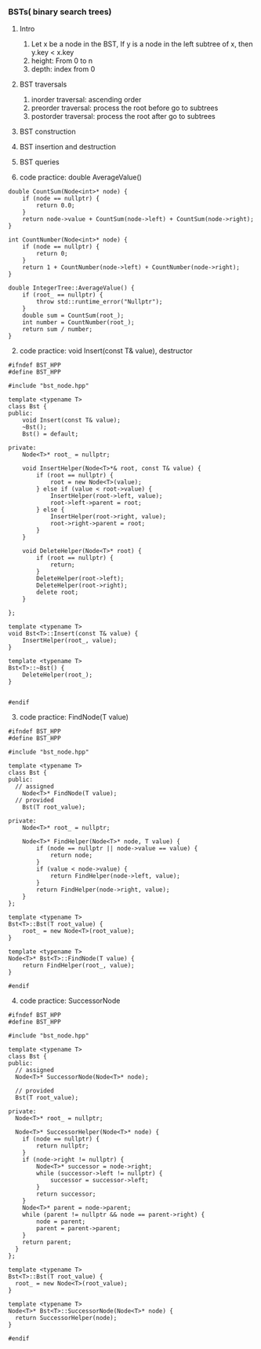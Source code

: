 
### BSTs( binary search trees)

1. Intro
	1. Let x be a node in the BST,  If y is a node in the left subtree of x,  then y.key < x.key
	2. height: From 0 to n
	3. depth: index from 0
2. BST traversals
	1. inorder traversal: ascending order
	2. preorder traversal: process the root before go to subtrees 
	3. postorder traversal: process the root after go to subtrees
3. BST construction
4. BST insertion and destruction
5. BST queries



6. code practice: double AverageValue()
```
double CountSum(Node<int>* node) {
	if (node == nullptr) {
		return 0.0;
	}
	return node->value + CountSum(node->left) + CountSum(node->right);
}

int CountNumber(Node<int>* node) {
	if (node == nullptr) {
		return 0;
	}
	return 1 + CountNumber(node->left) + CountNumber(node->right);
}

double IntegerTree::AverageValue() {
	if (root_ == nullptr) {
		throw std::runtime_error("Nullptr");
	}
	double sum = CountSum(root_);
	int number = CountNumber(root_);
	return sum / number;
}
```

2. code practice: void Insert(const T& value), destructor
```
#ifndef BST_HPP
#define BST_HPP

#include "bst_node.hpp"

template <typename T>
class Bst {
public:
	void Insert(const T& value);
	~Bst();
	Bst() = default;

private:
	Node<T>* root_ = nullptr;
	
	void InsertHelper(Node<T>*& root, const T& value) {
		if (root == nullptr) {
			root = new Node<T>(value);
		} else if (value < root->value) {
			InsertHelper(root->left, value);
			root->left->parent = root;
		} else {
			InsertHelper(root->right, value);
			root->right->parent = root;
		}
	}
	
	void DeleteHelper(Node<T>* root) {
		if (root == nullptr) {
			return;
		}
		DeleteHelper(root->left);
		DeleteHelper(root->right);
		delete root;
	}
	
};

template <typename T>
void Bst<T>::Insert(const T& value) {
	InsertHelper(root_, value);
}

template <typename T>
Bst<T>::~Bst() {
	DeleteHelper(root_);
}


#endif

```

3. code practice: FindNode(T value)
```
#ifndef BST_HPP
#define BST_HPP

#include "bst_node.hpp"

template <typename T>
class Bst {
public:
  // assigned
	Node<T>* FindNode(T value);
  // provided
	Bst(T root_value);

private:
	Node<T>* root_ = nullptr;
	
	Node<T>* FindHelper(Node<T>* node, T value) {
		if (node == nullptr || node->value == value) {
			return node;
		}
		if (value < node->value) {
			return FindHelper(node->left, value);
		}
		return FindHelper(node->right, value);
	}
};

template <typename T>
Bst<T>::Bst(T root_value) {
	root_ = new Node<T>(root_value);
}

template <typename T>
Node<T>* Bst<T>::FindNode(T value) {
	return FindHelper(root_, value);
}

#endif

```

4. code practice: SuccessorNode
```
#ifndef BST_HPP
#define BST_HPP

#include "bst_node.hpp"

template <typename T>
class Bst {
public:
  // assigned
  Node<T>* SuccessorNode(Node<T>* node);
  
  // provided
  Bst(T root_value);

private:
  Node<T>* root_ = nullptr;
  
  Node<T>* SuccessorHelper(Node<T>* node) {
    if (node == nullptr) {
	    return nullptr;
    }
    if (node->right != nullptr) {
	    Node<T>* successor = node->right;
	    while (successor->left != nullptr) {
		    successor = successor->left;
	    }
	    return successor;
    }
    Node<T>* parent = node->parent;
    while (parent != nullptr && node == parent->right) {
	    node = parent;
	    parent = parent->parent;
    }
    return parent;
  }
};

template <typename T>
Bst<T>::Bst(T root_value) {
  root_ = new Node<T>(root_value);
}

template <typename T>
Node<T>* Bst<T>::SuccessorNode(Node<T>* node) {
  return SuccessorHelper(node);
}

#endif

```